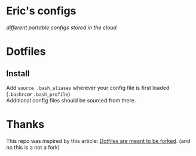 # Eric's configs
*different portable configs stored in the cloud*

# Dotfiles

## Install
Add `source .bash_aliases` wherever your config file is first loaded (`.bashrc`or `.bash_profile`)  
Additional config files should be sourced from there.

# Thanks
This repo was inspired by this article: [Dotfiles are meant to be forked](https://zachholman.com/2010/08/dotfiles-are-meant-to-be-forked/). (and no this is a not a fork)

